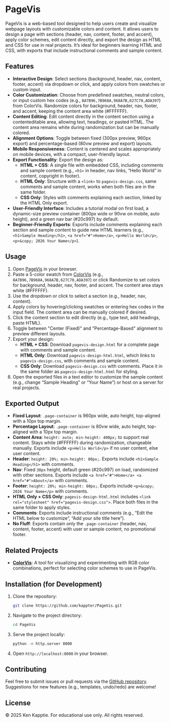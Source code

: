 # PageVis

PageVis is a web-based tool designed to help users create and visualize webpage layouts with customizable colors and content. It allows users to design a page with sections (header, nav, content, footer, and accent), apply color schemes, edit content directly, and export the design as HTML and CSS for use in real projects. It’s ideal for beginners learning HTML and CSS, with exports that include instructional comments and sample content.

## Features
- **Interactive Design**: Select sections (background, header, nav, content, footer, accent) via dropdown or click, and apply colors from swatches or custom input.
- **Color Customization**: Choose from predefined swatches, neutral colors, or input custom hex codes (e.g., `8A7B96,7B968A,968A7B,627C70,ADA397`) from ColorVis. Randomize colors for background, header, nav, footer, and accent, keeping the content area white (#FFFFFF).
- **Content Editing**: Edit content directly in the content section using a contenteditable area, allowing text, headings, or pasted HTML. The content area remains white during randomization but can be manually colored.
- **Alignment Options**: Toggle between fixed (300px preview, 960px export) and percentage-based (80vw preview and export) layouts.
- **Mobile Responsiveness**: Content is centered and scales appropriately on mobile devices, with a compact, user-friendly layout.
- **Export Functionality**: Export the design as:
  - **HTML + CSS**: A single file with embedded CSS, including comments and sample content (e.g., `<h1>` in header, nav links, “Hello World” in content, copyright in footer).
  - **HTML Only**: Structure with a `<link>` to `pagevis-design.css`, same comments and sample content, works when both files are in the same folder.
  - **CSS Only**: Styles with comments explaining each section, linked by the HTML Only export.
- **User-Friendly Interface**: Includes a tutorial modal on first load, a dynamic-size preview container (800px wide or 90vw on mobile, auto height), and a green nav bar (#20c997) by default.
- **Beginner-Friendly Exports**: Exports include comments explaining each section and sample content to guide new HTML learners (e.g., `<h1>Sample Heading</h1>`, `<a href="#">Home</a>`, `<p>Hello World</p>`, `<p>&copy; 2026 Your Name</p>`).

## Usage
1. Open [PageVis](https://kappter.github.io/PageVis/) in your browser.
2. Paste a 5-color swatch from [ColorVis](https://kappter.github.io/rgbcolorvis/) (e.g., `8A7B96,7B968A,968A7B,627C70,ADA397`) or click Randomize to set colors for background, header, nav, footer, and accent. The content area stays white (#FFFFFF).
3. Use the dropdown or click to select a section (e.g., header, nav, content).
4. Apply colors by hovering/clicking swatches or entering hex codes in the input field. The content area can be manually colored if desired.
5. Click the content section to edit directly (e.g., type text, add headings, paste HTML).
6. Toggle between "Center (Fixed)" and "Percentage-Based" alignment to preview different layouts.
7. Export your design:
   - **HTML + CSS**: Download `pagevis-design.html` for a complete page with comments and sample content.
   - **HTML Only**: Download `pagevis-design-html.html`, which links to `pagevis-design.css`, with comments and sample content.
   - **CSS Only**: Download `pagevis-design.css` with comments. Place it in the same folder as `pagevis-design-html.html` for styling.
8. Open the exported files in a text editor to customize the sample content (e.g., change “Sample Heading” or “Your Name”) or host on a server for real projects.

## Exported Output
- **Fixed Layout**: `.page-container` is 960px wide, auto height, top-aligned with a 10px top margin.
- **Percentage Layout**: `.page-container` is 80vw wide, auto height, top-aligned with a 10px top margin.
- **Content Area**: `height: auto; min-height: 400px;` to support real content. Stays white (#FFFFFF) during randomization, changeable manually. Exports include `<p>Hello World</p>` if no user content, else user content.
- **Header**: `height: 20%; min-height: 80px;`. Exports include `<h1>Sample Heading</h1>` with comments.
- **Nav**: Fixed `30px` height, default green (#20c997) on load, randomized with other sections. Exports include `<a href="#">Home</a> <a href="#">About</a>` with comments.
- **Footer**: `height: 20%; min-height: 80px;`. Exports include `<p>&copy; 2026 Your Name</p>` with comments.
- **HTML Only + CSS Only**: `pagevis-design-html.html` includes `<link rel="stylesheet" href="pagevis-design.css">`. Place both files in the same folder to apply styles.
- **Comments**: Exports include instructional comments (e.g., “Edit the HTML below to customize”, “Add your site title here”).
- **No Fluff**: Exports contain only the `.page-container` (header, nav, content, footer, accent) with user or sample content, no promotional footer.

## Related Projects
- **[ColorVis](https://kappter.github.io/rgbcolorvis/)**: A tool for visualizing and experimenting with RGB color combinations, perfect for selecting color schemes to use in PageVis.

## Installation (for Development)
1. Clone the repository:
   ```bash
   git clone https://github.com/kappter/PageVis.git
   ```
2. Navigate to the project directory:
   ```bash
   cd PageVis
   ```
3. Serve the project locally:
   ```bash
   python -m http.server 8000
   ```
4. Open `http://localhost:8000` in your browser.

## Contributing
Feel free to submit issues or pull requests via the [GitHub repository](https://github.com/kappter/PageVis). Suggestions for new features (e.g., templates, undo/redo) are welcome!

## License
© 2025 Ken Kapptie. For educational use only. All rights reserved.